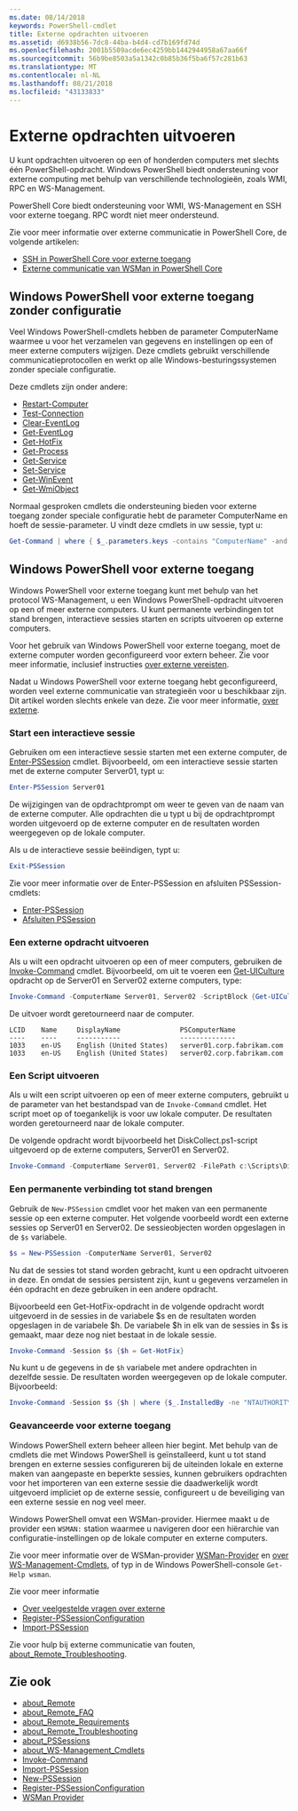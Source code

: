 ```yaml
---
ms.date: 08/14/2018
keywords: PowerShell-cmdlet
title: Externe opdrachten uitvoeren
ms.assetid: d6938b56-7dc8-44ba-b4d4-cd7b169fd74d
ms.openlocfilehash: 2001b5509acde6ec4259bb1442944958a67aa66f
ms.sourcegitcommit: 56b9be8503a5a1342c0b85b36f5ba6f57c281b63
ms.translationtype: MT
ms.contentlocale: nl-NL
ms.lasthandoff: 08/21/2018
ms.locfileid: "43133833"
---
```

# <a name="running-remote-commands"></a>Externe opdrachten uitvoeren

U kunt opdrachten uitvoeren op een of honderden computers met slechts één PowerShell-opdracht. Windows PowerShell biedt ondersteuning voor externe computing met behulp van verschillende technologieën, zoals WMI, RPC en WS-Management.

PowerShell Core biedt ondersteuning voor WMI, WS-Management en SSH voor externe toegang. RPC wordt niet meer ondersteund.

Zie voor meer informatie over externe communicatie in PowerShell Core, de volgende artikelen:

- [SSH in PowerShell Core voor externe toegang][ssh-remoting]
- [Externe communicatie van WSMan in PowerShell Core][wsman-remoting]

## <a name="windows-powershell-remoting-without-configuration"></a>Windows PowerShell voor externe toegang zonder configuratie

Veel Windows PowerShell-cmdlets hebben de parameter ComputerName waarmee u voor het verzamelen van gegevens en instellingen op een of meer externe computers wijzigen. Deze cmdlets gebruikt verschillende communicatieprotocollen en werkt op alle Windows-besturingssystemen zonder speciale configuratie.

Deze cmdlets zijn onder andere:

- [Restart-Computer](/powershell/module/microsoft.powershell.management/restart-computer)
- [Test-Connection](/powershell/module/microsoft.powershell.management/test-connection)
- [Clear-EventLog](/powershell/module/microsoft.powershell.management/clear-eventlog)
- [Get-EventLog](/powershell/module/microsoft.powershell.management/get-eventlog)
- [Get-HotFix](/powershell/module/microsoft.powershell.management/get-hotfix)
- [Get-Process](/powershell/module/microsoft.powershell.management/get-process)
- [Get-Service](/powershell/module/microsoft.powershell.management/get-service)
- [Set-Service](/powershell/module/microsoft.powershell.management/set-service)
- [Get-WinEvent](/powershell/module/microsoft.powershell.diagnostics/get-winevent)
- [Get-WmiObject](/powershell/module/microsoft.powershell.management/get-wmiobject)

Normaal gesproken cmdlets die ondersteuning bieden voor externe toegang zonder speciale configuratie hebt de parameter ComputerName en hoeft de sessie-parameter. U vindt deze cmdlets in uw sessie, typt u:

```powershell
Get-Command | where { $_.parameters.keys -contains "ComputerName" -and $_.parameters.keys -notcontains "Session"}
```

## <a name="windows-powershell-remoting"></a>Windows PowerShell voor externe toegang

Windows PowerShell voor externe toegang kunt met behulp van het protocol WS-Management, u een Windows PowerShell-opdracht uitvoeren op een of meer externe computers. U kunt permanente verbindingen tot stand brengen, interactieve sessies starten en scripts uitvoeren op externe computers.

Voor het gebruik van Windows PowerShell voor externe toegang, moet de externe computer worden geconfigureerd voor extern beheer.
Zie voor meer informatie, inclusief instructies [over externe vereisten](/powershell/module/microsoft.powershell.core/about/about_remote_requirements).

Nadat u Windows PowerShell voor externe toegang hebt geconfigureerd, worden veel externe communicatie van strategieën voor u beschikbaar zijn.
Dit artikel worden slechts enkele van deze. Zie voor meer informatie, [over externe](/powershell/module/microsoft.powershell.core/about/about_remote).

### <a name="start-an-interactive-session"></a>Start een interactieve sessie

Gebruiken om een interactieve sessie starten met een externe computer, de [Enter-PSSession](/powershell/module/microsoft.powershell.core/enter-pssession) cmdlet.
Bijvoorbeeld, om een interactieve sessie starten met de externe computer Server01, typt u:

```powershell
Enter-PSSession Server01
```

De wijzigingen van de opdrachtprompt om weer te geven van de naam van de externe computer. Alle opdrachten die u typt u bij de opdrachtprompt worden uitgevoerd op de externe computer en de resultaten worden weergegeven op de lokale computer.

Als u de interactieve sessie beëindigen, typt u:

```powershell
Exit-PSSession
```

Zie voor meer informatie over de Enter-PSSession en afsluiten PSSession-cmdlets:

- [Enter-PSSession](/powershell/module/microsoft.powershell.core/enter-pssession)
- [Afsluiten PSSession](/powershell/module/microsoft.powershell.core/exit-pssession)

### <a name="run-a-remote-command"></a>Een externe opdracht uitvoeren

Als u wilt een opdracht uitvoeren op een of meer computers, gebruiken de [Invoke-Command](/powershell/module/microsoft.powershell.core/invoke-command) cmdlet. Bijvoorbeeld, om uit te voeren een [Get-UICulture](/powershell/module/microsoft.powershell.utility/get-uiculture) opdracht op de Server01 en Server02 externe computers, type:

```powershell
Invoke-Command -ComputerName Server01, Server02 -ScriptBlock {Get-UICulture}
```

De uitvoer wordt geretourneerd naar de computer.

```output
LCID    Name     DisplayName               PSComputerName
----    ----     -----------               --------------
1033    en-US    English (United States)   server01.corp.fabrikam.com
1033    en-US    English (United States)   server02.corp.fabrikam.com
```

### <a name="run-a-script"></a>Een Script uitvoeren

Als u wilt een script uitvoeren op een of meer externe computers, gebruikt u de parameter van het bestandspad van de `Invoke-Command` cmdlet. Het script moet op of toegankelijk is voor uw lokale computer. De resultaten worden geretourneerd naar de lokale computer.

De volgende opdracht wordt bijvoorbeeld het DiskCollect.ps1-script uitgevoerd op de externe computers, Server01 en Server02.

```powershell
Invoke-Command -ComputerName Server01, Server02 -FilePath c:\Scripts\DiskCollect.ps1
```

### <a name="establish-a-persistent-connection"></a>Een permanente verbinding tot stand brengen

Gebruik de `New-PSSession` cmdlet voor het maken van een permanente sessie op een externe computer. Het volgende voorbeeld wordt een externe sessies op Server01 en Server02. De sessieobjecten worden opgeslagen in de `$s` variabele.

```powershell
$s = New-PSSession -ComputerName Server01, Server02
```

Nu dat de sessies tot stand worden gebracht, kunt u een opdracht uitvoeren in deze. En omdat de sessies persistent zijn, kunt u gegevens verzamelen in één opdracht en deze gebruiken in een andere opdracht.

Bijvoorbeeld een Get-HotFix-opdracht in de volgende opdracht wordt uitgevoerd in de sessies in de variabele $s en de resultaten worden opgeslagen in de variabele $h. De variabele $h in elk van de sessies in $s is gemaakt, maar deze nog niet bestaat in de lokale sessie.

```powershell
Invoke-Command -Session $s {$h = Get-HotFix}
```

Nu kunt u de gegevens in de `$h` variabele met andere opdrachten in dezelfde sessie. De resultaten worden weergegeven op de lokale computer. Bijvoorbeeld:

```powershell
Invoke-Command -Session $s {$h | where {$_.InstalledBy -ne "NTAUTHORITY\SYSTEM"}}
```

### <a name="advanced-remoting"></a>Geavanceerde voor externe toegang

Windows PowerShell extern beheer alleen hier begint. Met behulp van de cmdlets die met Windows PowerShell is geïnstalleerd, kunt u tot stand brengen en externe sessies configureren bij de uiteinden lokale en externe maken van aangepaste en beperkte sessies, kunnen gebruikers opdrachten voor het importeren van een externe sessie die daadwerkelijk wordt uitgevoerd impliciet op de externe sessie, configureert u de beveiliging van een externe sessie en nog veel meer.

Windows PowerShell omvat een WSMan-provider. Hiermee maakt u de provider een `WSMAN:` station waarmee u navigeren door een hiërarchie van configuratie-instellingen op de lokale computer en externe computers.

Zie voor meer informatie over de WSMan-provider [WSMan-Provider](https://technet.microsoft.com/library/dd819476.aspx) en [over WS-Management-Cmdlets](/powershell/module/microsoft.powershell.core/about/about_ws-management_cmdlets), of typ in de Windows PowerShell-console `Get-Help wsman`.

Zie voor meer informatie

- [Over veelgestelde vragen over externe](https://technet.microsoft.com/library/dd315359.aspx)
- [Register-PSSessionConfiguration](https://go.microsoft.com/fwlink/?LinkId=821508)
- [Import-PSSession](https://go.microsoft.com/fwlink/?LinkId=821821)

Zie voor hulp bij externe communicatie van fouten, [about_Remote_Troubleshooting](https://technet.microsoft.com/library/dd347642.aspx).

## <a name="see-also"></a>Zie ook

- [about_Remote](https://technet.microsoft.com/library/9b4a5c87-9162-4adf-bdfe-fbc80b9b8970)
- [about_Remote_FAQ](https://technet.microsoft.com/library/e23702fd-9415-4a98-9975-390a4d3adc42)
- [about_Remote_Requirements](https://technet.microsoft.com/library/da213949-134c-4741-b307-81f4492ba1bd)
- [about_Remote_Troubleshooting](https://technet.microsoft.com/library/2f890148-8578-49ed-85ea-79a489dd6317)
- [about_PSSessions](https://technet.microsoft.com/library/7a9b4e0e-fa1b-47b0-92f6-6e2995d70acb)
- [about_WS-Management_Cmdlets](https://technet.microsoft.com/library/6ed3370a-ea10-45a5-9493-696aeace27ed)
- [Invoke-Command](/powershell/module/microsoft.powershell.core/invoke-command)
- [Import-PSSession](https://go.microsoft.com/fwlink/?LinkId=821821)
- [New-PSSession](https://go.microsoft.com/fwlink/?LinkId=821498)
- [Register-PSSessionConfiguration](https://go.microsoft.com/fwlink/?LinkId=821508)
- [WSMan Provider](https://technet.microsoft.com/library/66fe1241-e08f-49ca-832f-a84c33ca8735)

[wsman-remoting]: WSMan-Remoting-in-PowerShell-Core.md
[ssh-remoting]: SSH-Remoting-in-PowerShell-Core.md